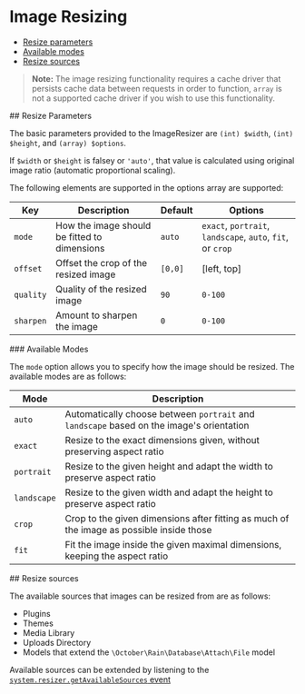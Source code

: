 # Image Resizing

- [Resize parameters](#resize-parameters)
- [Available modes](#available-modes)
- [Resize sources](#resize-sources)

>**Note:** The image resizing functionality requires a cache driver that persists cache data between requests in order to function, `array` is not a supported cache driver if you wish to use this functionality.

<a name="resize-parameters">
## Resize Parameters

The basic parameters provided to the ImageResizer are `(int) $width`, `(int) $height`, and `(array) $options`.

If `$width` or `$height` is falsey or `'auto'`, that value is calculated using original image ratio (automatic proportional scaling).

The following elements are supported in the options array are supported:

Key | Description | Default | Options
--- | --- | --- | ---
`mode` | How the image should be fitted to dimensions | `auto` | `exact`, `portrait`, `landscape`, `auto`, `fit`, or `crop`
`offset` | Offset the crop of the resized image | `[0,0]` | [left, top]
`quality` | Quality of the resized image | `90` | `0-100`
`sharpen` | Amount to sharpen the image | `0` | `0-100`

<a name="available-modes">
### Available Modes

The `mode` option allows you to specify how the image should be resized. The available modes are as follows:

Mode | Description
--- | ---
`auto` | Automatically choose between `portrait` and `landscape` based on the image's orientation
`exact` | Resize to the exact dimensions given, without preserving aspect ratio
`portrait` | Resize to the given height and adapt the width to preserve aspect ratio
`landscape` | Resize to the given width and adapt the height to preserve aspect ratio
`crop` | Crop to the given dimensions after fitting as much of the image as possible inside those
`fit` | Fit the image inside the given maximal dimensions, keeping the aspect ratio

<a name="resize-sources">
## Resize sources

The available sources that images can be resized from are as follows:

- Plugins
- Themes
- Media Library
- Uploads Directory
- Models that extend the `\October\Rain\Database\Attach\File` model

Available sources can be extended by listening to the [`system.resizer.getAvailableSources` event](../api/system/resizer/getavailablesources)

